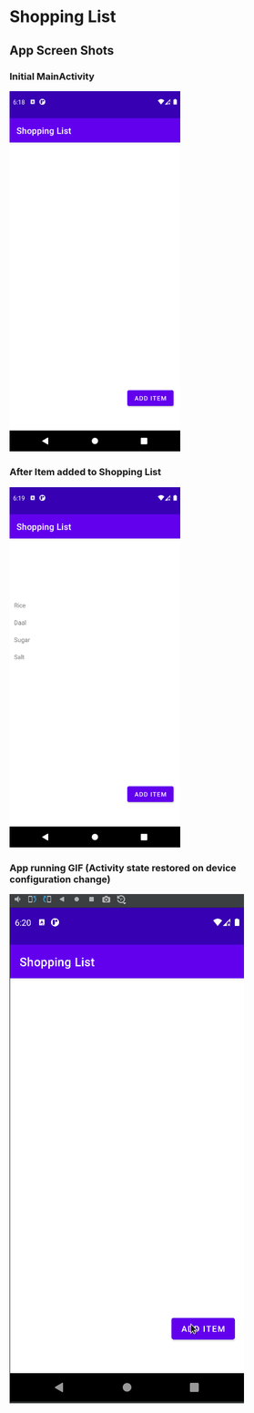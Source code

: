 # Shopping List

## App Screen Shots

### Initial MainActivity

<img src="./initial_activity.png" width=300>

### After Item added to Shopping List

<img src="./after_item_added_to_shopping_list.png" width=300>

### App running GIF (Activity state restored on device configuration change)

![](./shopping_list.gif)